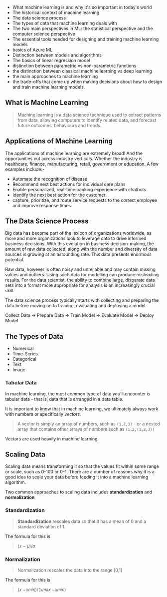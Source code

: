 - What machine learning is and why it's so important in today's world
- The historical context of machine learning
- The data science process
- The types of data that machine learning deals with
- The two main perspectives in ML: the statistical perspective and the computer science perspective
- The essential tools needed for designing and training machine learning models
- basics of Azure ML
- Distinction between models and algorithms
- The basics of linear regression model
- distinction between parametric vs non-parametric functions
- the distinction between classical machine learning vs deep learning
- the main approaches to machine learning
- the trade-offs that come up when making decisions about how to design and train machine learning models.

## What is Machine Learning

> Machine learning is a data science technique used to extract patterns from data, allowing computers to identify related data, and forecast future outcomes, behaviours and trends.

## Applications of Machine Learning

The applications of machine learning are extremely broad! And the opportunities cut across industry verticals. Whether the industry is healthcare, finance, manufacturing, retail, government or education.
A few examples include:-

- Automate the recognition of disease
- Recommend next best actions for individual care plans
- Enable personalized, real-time banking experience with chatbots
- Identify the next best action for the customer
- capture, prioritize, and route service requests to the correct employee and improve response times.

## The Data Science Process

Big data has become part of the lexicon of organizations worldwide, as more and more organizations look to leverage data to drive informed business decisions. With this evolution in business decision-making, the amount of raw data collected, along with the number and diversity of data sources is growing at an astounding rate. This data presents enormous potential.

Raw data, however is often noisy and unreliable and may contain missing values and outliers. Using such data for modelling can produce misleading results. For the data scientist, the ability to combine large, disparate data sets into a format more appropriate for analysis is an increasingly crucial skill.

The data science process typically starts with collecting and preparing the data before moving on to training, evaluating and deploying a model.

Collect Data -> Prepare Data -> Train Model -> Evaluate Model -> Deploy Model

## The Types of Data

- Numerical
- Time-Series
- Categorical
- Text
- Image

### Tabular Data

In machine learning, the most common type of data you'll encounter is tabular data - that is, data that is arranged in a data table.

It is important to know that in machine learning, we ultimately always work with numbers or specifically _vectors_.

> A vector is simply an array of numbers, such as `(1,2,3)` - or a nested array that contains other arrays of numbers such as `(1,2,(1,2,3))`

Vectors are used heavily in machine learning.

## Scaling Data

Scaling data means transforming it so that the values fit within some range or scale, such as 0-100 or 0-1. There are a number of reasons why it is a good idea to scale your data before feeding it into a machine learning algorithm.

Two common approaches to scaling data includes **standardization** and **normalization**

### Standardization

> **Standardization** rescales data so that it has a mean of 0 and a standard deviation of 1.

The formula for this is

> (𝑥 − 𝜇)/𝜎

### Normalization

> Normalization rescales the data into the range [0,1]

The formula for this is 

> (𝑥 −𝑥𝑚𝑖𝑛)/(𝑥𝑚𝑎𝑥 −𝑥𝑚𝑖𝑛)
